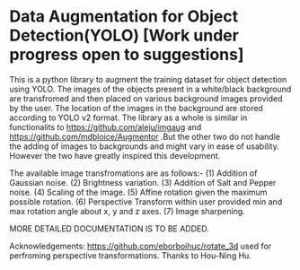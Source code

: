 # Data Augmentation for Object Detection(YOLO) [Work under progress open to suggestions]
This is a python library to augment the training dataset for object detection using YOLO. The images of the objects present in a white/black background are transfromed and then placed on various background images provided by the user. The location of the images in the background are stored according to YOLO v2 format. The library as a whole is similar in functionalits to https://github.com/aleju/imgaug and https://github.com/mdbloice/Augmentor .But the other two do not handle the adding of images to backgrounds and might vary in ease of usability. However the two have greatly inspired this development.

The available image transfromations are as follows:-
(1) Addition of Gaussian noise.
(2) Brightness variation.
(3) Addition of Salt and Pepper noise.
(4) Scaling of the image.
(5) Affine rotation given the maximum possible rotation. 
(6) Perspective Transform within user provided min and max rotation angle about x, y and z axes.
(7) Image sharpening.
 
 MORE DETAILED DOCUMENTATION IS TO BE ADDED.

Acknowledgements:
https://github.com/eborboihuc/rotate_3d used for perfroming perspective transformations. Thanks to Hou-Ning Hu.
